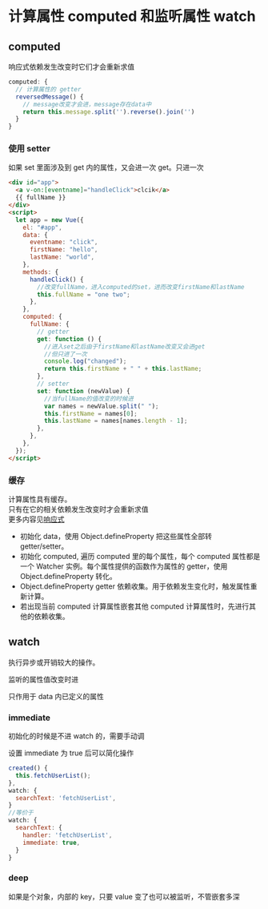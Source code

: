 # 计算属性 computed 和监听属性 watch

## computed

响应式依赖发生改变时它们才会重新求值

```js
computed: {
  // 计算属性的 getter
  reversedMessage() {
    // message改变才会进，message存在data中
    return this.message.split('').reverse().join('')
  }
}
```

### 使用 setter

如果 set 里面涉及到 get 内的属性，又会进一次 get。只进一次

```html
<div id="app">
  <a v-on:[eventname]="handleClick">clcik</a>
  {{ fullName }}
</div>
<script>
  let app = new Vue({
    el: "#app",
    data: {
      eventname: "click",
      firstName: "hello",
      lastName: "world",
    },
    methods: {
      handleClick() {
        //改变fullName，进入computed的set，进而改变firstName和lastName
        this.fullName = "one two";
      },
    },
    computed: {
      fullName: {
        // getter
        get: function () {
          //进入set之后由于firstName和lastName改变又会进get
          //但只进了一次
          console.log("changed");
          return this.firstName + " " + this.lastName;
        },
        // setter
        set: function (newValue) {
          //当fullName的值改变的时候进
          var names = newValue.split(" ");
          this.firstName = names[0];
          this.lastName = names[names.length - 1];
        },
      },
    },
  });
</script>
```

### 缓存

计算属性具有缓存。  
只有在它的相关依赖发生改变时才会重新求值  
更多内容见[响应式](./20_responsive.md)

- 初始化 data，使用 Object.defineProperty 把这些属性全部转 getter/setter。
- 初始化 computed, 遍历 computed 里的每个属性，每个 computed 属性都是一个 Watcher 实例。每个属性提供的函数作为属性的 getter，使用 Object.defineProperty 转化。
- Object.defineProperty getter 依赖收集。用于依赖发生变化时，触发属性重新计算。
- 若出现当前 computed 计算属性嵌套其他 computed 计算属性时，先进行其他的依赖收集。

## watch

执行异步或开销较大的操作。

监听的属性值改变时进

只作用于 data 内已定义的属性

### immediate

初始化的时候是不进 watch 的，需要手动调

设置 immediate 为 true 后可以简化操作

```js
created() {
  this.fetchUserList();
},
watch: {
  searchText: 'fetchUserList',
}
//等价于
watch: {
  searchText: {
    handler: 'fetchUserList',
    immediate: true,
  }
}
```

### deep

如果是个对象，内部的 key，只要 value 变了也可以被监听，不管嵌套多深
